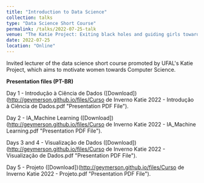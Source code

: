 ```yaml
---
title: "Introduction to Data Science"
collection: talks
type: "Data Science Short Course"
permalink: /talks/2022-07-25-talk
venue: "The Katie Project: Exiting black holes and guiding girls towards Computer Science!"
date: 2022-07-25
location: "Online"
---
```


Invited lecturer of the data science short course promoted by UFAL's Katie Project, which aims to motivate women towards Computer Science.

**Presentation files (PT-BR)**

Day 1 - Introdução à Ciência de Dados ([Download])(http://geymerson.github.io/files/Curso de Inverno Katie 2022 - Introdução à Ciência de Dados.pdf "Presentation PDF File").

Day 2 - IA_Machine Learning ([Download])(http://geymerson.github.io/files/Curso de Inverno Katie 2022 - IA_Machine Learning.pdf "Presentation PDF File").

Days 3 and 4 - Visualização de Dados ([Download])(http://geymerson.github.io/files/Curso de Inverno Katie 2022 - Visualização de Dados.pdf "Presentation PDF File").

Day 5 - Projeto ([Download])(http://geymerson.github.io/files/Curso de Inverno Katie 2022 - Projeto.pdf "Presentation PDF File").